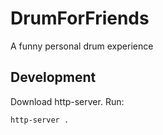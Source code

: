 # DrumForFriends
A funny personal drum experience


## Development
Download http-server. Run:
```
http-server .
```
